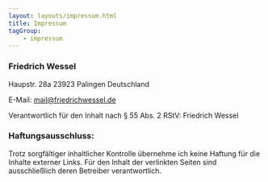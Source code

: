 ```yaml
---
layout: layouts/impressum.html
title: Impressum
tagGroup: 
    - impressum
---
```


### Friedrich Wessel
Haupstr. 28a
23923 Palingen
Deutschland

E-Mail: mail@friedrichwessel.de

Verantwortlich für den Inhalt nach § 55 Abs. 2 RStV:
Friedrich Wessel

### Haftungsausschluss:
Trotz sorgfältiger inhaltlicher Kontrolle übernehme ich keine Haftung für die Inhalte externer Links. Für den Inhalt der verlinkten Seiten sind ausschließlich deren Betreiber verantwortlich.